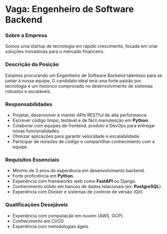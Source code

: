# Vaga: Engenheiro de Software Backend

### Sobre a Empresa
Somos uma startup de tecnologia em rápido crescimento, focada em criar soluções inovadoras para o mercado financeiro.

### Descrição da Posição
Estamos procurando um Engenheiro de Software Backend talentoso para se juntar à nossa equipe. O candidato ideal terá uma forte paixão por tecnologia e um histórico comprovado no desenvolvimento de sistemas robustos e escaláveis.

### Responsabilidades
- Projetar, desenvolver e manter APIs RESTful de alta performance.
- Escrever código limpo, testável e de fácil manutenção em **Python**.
- Colaborar com equipes de frontend, produto e DevOps para entregar novas funcionalidades.
- Otimizar aplicações para garantir velocidade e escalabilidade.
- Participar de revisões de código e compartilhar conhecimento com a equipe.

### Requisitos Essenciais
- Mínimo de 3 anos de experiência em desenvolvimento backend.
- Forte proficiência em **Python**.
- Experiência com frameworks web como **FastAPI** ou Django.
- Conhecimento sólido em bancos de dados relacionais (ex: **PostgreSQL**).
- Experiência com Docker e sistemas de controle de versão (Git).

### Qualificações Desejáveis
- Experiência com computação em nuvem (AWS, GCP).
- Conhecimento em CI/CD.
- Experiência com metodologias ágeis.